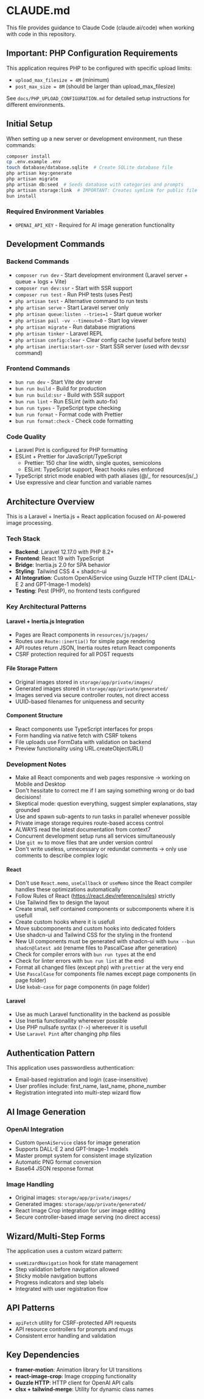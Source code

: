 # CLAUDE.md

This file provides guidance to Claude Code (claude.ai/code) when working with code in this repository.

## Important: PHP Configuration Requirements

This application requires PHP to be configured with specific upload limits:

- `upload_max_filesize = 4M` (minimum)
- `post_max_size = 8M` (should be larger than upload_max_filesize)

See `docs/PHP_UPLOAD_CONFIGURATION.md` for detailed setup instructions for different environments.

## Initial Setup

When setting up a new server or development environment, run these commands:

```bash
composer install
cp .env.example .env
touch database/database.sqlite  # Create SQLite database file
php artisan key:generate
php artisan migrate
php artisan db:seed  # Seeds database with categories and prompts
php artisan storage:link  # IMPORTANT: Creates symlink for public file access
bun install
```

### Required Environment Variables

- `OPENAI_API_KEY` - Required for AI image generation functionality

## Development Commands

### Backend Commands

- `composer run dev` - Start development environment (Laravel server + queue + logs + Vite)
- `composer run dev:ssr` - Start with SSR support
- `composer run test` - Run PHP tests (uses Pest)
- `php artisan test` - Alternative command to run tests
- `php artisan serve` - Start Laravel server only
- `php artisan queue:listen --tries=1` - Start queue worker
- `php artisan pail -vv --timeout=0` - Start log viewer
- `php artisan migrate` - Run database migrations
- `php artisan tinker` - Laravel REPL
- `php artisan config:clear` - Clear config cache (useful before tests)
- `php artisan inertia:start-ssr` - Start SSR server (used with dev:ssr command)

### Frontend Commands

- `bun run dev` - Start Vite dev server
- `bun run build` - Build for production
- `bun run build:ssr` - Build with SSR support
- `bun run lint` - Run ESLint (with auto-fix)
- `bun run types` - TypeScript type checking
- `bun run format` - Format code with Prettier
- `bun run format:check` - Check code formatting

### Code Quality

- Laravel Pint is configured for PHP formatting
- ESLint + Prettier for JavaScript/TypeScript
  - Prettier: 150 char line width, single quotes, semicolons
  - ESLint: TypeScript support, React hooks rules enforced
- TypeScript strict mode enabled with path aliases (@/_ for resources/js/_)
- Use expressive and clear function and variable names

## Architecture Overview

This is a Laravel + Inertia.js + React application focused on AI-powered image processing.

### Tech Stack

- **Backend**: Laravel 12.17.0 with PHP 8.2+
- **Frontend**: React 19 with TypeScript
- **Bridge**: Inertia.js 2.0 for SPA behavior
- **Styling**: Tailwind CSS 4 + shadcn-ui
- **AI Integration**: Custom OpenAiService using Guzzle HTTP client (DALL-E 2 and GPT-Image-1 models)
- **Testing**: Pest (PHP), no frontend tests configured

### Key Architectural Patterns

#### Laravel + Inertia.js Integration

- Pages are React components in `resources/js/pages/`
- Routes use `Route::inertia()` for simple page rendering
- API routes return JSON, Inertia routes return React components
- CSRF protection required for all POST requests

#### File Storage Pattern

- Original images stored in `storage/app/private/images/`
- Generated images stored in `storage/app/private/generated/`
- Images served via secure controller routes, not direct access
- UUID-based filenames for uniqueness and security

#### Component Structure

- React components use TypeScript interfaces for props
- Form handling via native fetch with CSRF tokens
- File uploads use FormData with validation on backend
- Preview functionality using URL.createObjectURL()

### Development Notes

- Make all React components and web pages responsive -> working on Mobile and Desktop
- Don't hessitate to correct me if I am saying something wrong or do bad decisions!
- Skeptical mode: question everything, suggest simpler explanations, stay grounded
- Use and spawn sub-agents to run tasks in parallel whenever possible
- Private image storage requires route-based access control
- ALWAYS read the latest documentation from context7
- Concurrent development setup runs all services simultaneously
- Use `git mv` to move files that are under version control
- Don't write useless, unnecessary or redundat comments -> only use comments to describe complex logic

#### React

- Don't use `React.memo`, `useCallback` or `useMemo` since the React compiler handles these optimizations automatically
- Follow Rules of React (https://react.dev/reference/rules) strictly
- Use Tailwind flex to design the layout
- Create small, self contained components or subcomponents where it is usefull
- Create custom hooks where it is usefull
- Move subcomponents and custom hooks into dedicated folders
- Use shadcn-ui and Tailwind CSS for the styling in the frontend
- New UI components must be generated with shadcn-ui with `bunx --bun shadcn@latest add` (rename files to PascalCase after generation)
- Check for compiler errors with `bun run types` at the end
- Check for linter errors with `bun run lint` at the end
- Format all changed files (except php) with `prettier` at the very end
- Use `PascalCase` for components file names except page components (in page folder)
- Use `kebab-case` for page components (in page folder)

#### Laravel

- Use as much Laravel functionallity in the backend as possible
- Use Inertia functionallity whereever possible
- Use PHP nullsafe syntax (`?->`) whereever it is usefull
- Use `Laravel Pint` after changing php files

## Authentication Pattern

This application uses passwordless authentication:

- Email-based registration and login (case-insensitive)
- User profiles include: first_name, last_name, phone_number
- Registration integrated into multi-step wizard flow

## AI Image Generation

### OpenAI Integration

- Custom `OpenAiService` class for image generation
- Supports DALL-E 2 and GPT-Image-1 models
- Master prompt system for consistent image stylization
- Automatic PNG format conversion
- Base64 JSON response format

### Image Handling

- Original images: `storage/app/private/images/`
- Generated images: `storage/app/private/generated/`
- React Image Crop integration for user image editing
- Secure controller-based image serving (no direct access)

## Wizard/Multi-Step Forms

The application uses a custom wizard pattern:

- `useWizardNavigation` hook for state management
- Step validation before navigation allowed
- Sticky mobile navigation buttons
- Progress indicators and step labels
- Integrated with user registration flow

## API Patterns

- `apiFetch` utility for CSRF-protected API requests
- API resource controllers for prompts and mugs
- Consistent error handling and validation

## Key Dependencies

- **framer-motion**: Animation library for UI transitions
- **react-image-crop**: Image cropping functionality
- **Guzzle HTTP**: HTTP client for OpenAI API calls
- **clsx + tailwind-merge**: Utility for dynamic class names
